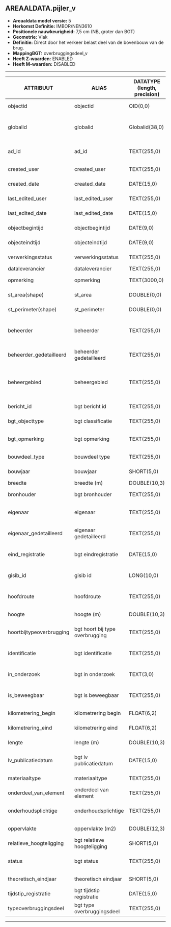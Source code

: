 ﻿## AREAALDATA.pijler_v

* __Areaaldata model versie:__ 5
* __Herkomst Definitie:__ IMBOR/NEN3610
* __Positionele nauwkeurigheid:__ 7,5 cm (NB, groter dan BGT)
* __Geometrie:__ Vlak
* __Definitie:__ Direct door het verkeer belast deel van de bovenbouw van de brug.
* __MappingBGT:__ overbruggingsdeel_v
* __Heeft Z-waarden:__ ENABLED
* __Heeft M-waarden:__ DISABLED

***

|__ATTRIBUUT__                             |__ALIAS__                                   |__DATATYPE (length, precision)__       |__DEFINITIE__ (Oorsprong; Superklasse; Attribuuttype; Enumeratie/Referentie; Verwijzende sleutel; Standaard waarde; Nullable; Definitie)|
|------                                    |------                                      |------                                 |-----    |
|objectid                                  |objectid                                    |OID(0,0)                               |PNH; AREAALDATA; Waarde wordt automatisch bepaald; ; ; Default: None; NON_NULLABLE; Intern ArcGIS Identificatienummer, aangemaakt door ArcGIS.
|globalid                                  |globalid                                    |Globalid(38,0)                         |PNH; AREAALDATA; Waarde wordt automatisch bepaald; ; ; Default: None; NON_NULLABLE; Elk object heeft een unieke GlobalID (Global Unique Identifier). Dit is een systeemveld van de ArcGIS software welke noodzakelijk is om een aantal functionaliteiten binnen deze software te kunnen gebruiken.
|ad_id                                     |ad_id                                       |TEXT(255,0)                            |PNH; AREAALDATA; GUID; ; ; Default: None; NON_NULLABLE; Uniek identificatienummer voor het object dat onveranderlijk is zolang het object bestaat in Areaaldata: in format 'AD.[GUID]'. Dit moet worden ingevuld door de aannemer.
|created_user                              |created_user                                |TEXT(255,0)                            |PNH; AREAALDATA; Waarde wordt automatisch bepaald; ; ; Default: None; NON_NULLABLE; Naam van gebruiker die de rij heeft aangemaakt, gegenereerd door ArcGIS.
|created_date                              |created_date                                |DATE(15,0)                             |PNH; AREAALDATA; Waarde wordt automatisch bepaald; ; ; Default: None; NON_NULLABLE; Datum waarop de rij aan de database is toegevoegd, gegenereerd door ArcGIS.
|last_edited_user                          |last_edited_user                            |TEXT(255,0)                            |PNH; AREAALDATA; Waarde wordt automatisch bepaald; ; ; Default: None; NON_NULLABLE; Naam van gebruiker die de laatste mutatie heeft doorgevoerd, gegenereerd door ArcGIS.
|last_edited_date                          |last_edited_date                            |DATE(15,0)                             |PNH; AREAALDATA; Waarde wordt automatisch bepaald; ; ; Default: None; NON_NULLABLE; Datum van de laatste mutatie, gegenereerd door ArcGIS.
|objectbegintijd                           |objectbegintijd                             |DATE(9,0)                              |PNH; AREAALDATA; Vrij invoerveld; ; ; Default: None; NON_NULLABLE; Datum waarop het object bij de bronhouder is ontstaan.
|objecteindtijd                            |objecteindtijd                              |DATE(9,0)                              |PNH; AREAALDATA; Vrij invoerveld; ; ; Default: None; NULLABLE; Datum waarop het object bij de bronhouder niet meer geldig is.
|verwerkingsstatus                         |verwerkingsstatus                           |TEXT(255,0)                            |PNH; AREAALDATA; Enumeratie; keuzelijst [Verwerkingsstatus]; ; Default: None; NON_NULLABLE; Status van de gegevens.
|dataleverancier                           |dataleverancier                             |TEXT(255,0)                            |PNH; AREAALDATA; Vrij invoerveld; ; ; Default: None; NULLABLE; Leverancier van de data.
|opmerking                                 |opmerking                                   |TEXT(3000,0)                           |PNH; AREAALDATA; Vrij invoerveld; ; ; Default: None; NULLABLE; Algemene opmerking voor het object, zoals een omschrijving of toelichting.
|st_area(shape)                            |st_area                                     |DOUBLE(0,0)                            |PNH; AREAALDATA; Waarde wordt automatisch bepaald; ; ; Default: None; NON_NULLABLE; Oppervlakte van het beheerobject in m2.
|st_perimeter(shape)                       |st_perimeter                                |DOUBLE(0,0)                            |PNH; AREAALDATA; Waarde wordt automatisch bepaald; ; ; Default: None; NON_NULLABLE; Omtrek van het beheerobject in meters.
|beheerder                                 |beheerder                                   |TEXT(255,0)                            |IMBOR; Beheerd object; Enumeratie/Referentie; keuzelijst [BeheerdObjectBeheerder]; ; Default: None; NULLABLE; Een publiekrechtelijke instantie of (rechts)persoon die toeziet op de instandhouding van o.a. een object, kunstwerk of waterstaatswerk. De typen beheerder zijn conform de indeling in bronhouders (BGT).
|beheerder_gedetailleerd                   |beheerder gedetailleerd                     |TEXT(255,0)                            |IMBOR; Beheerd object; Enumeratie/Referentie; keuzelijst [BeheerdObjectBeheerderGedetailleerd]; ; Default: None; NULLABLE; Nadere aanduiding van de beheerder van het beheerobject.
|beheergebied                              |beheergebied                                |TEXT(255,0)                            |IMBOR; Beheerd object; Enumeratie/Referentie; keuzelijst [GCR_NAAM]; Verwijzende sleutel naar [gebiedscontractregio_v]; Default: None; NULLABLE; De provincie heeft haar gebied in 8 gebieden opgesplitst. Amsterdam (gebied 8) is zelfstandig. Aanduiding van het beheergebied waarbinnen het beheerobject ligt. Bevat een verwijzende sleutel naar gebiedscontractregio_v (simpel). AD_ID foreign key. 
|bericht_id                                |bgt bericht id                              |TEXT(255,0)                            |PNH; Geo-object; Vrij invoerveld; ; ; Default: None; NON_NULLABLE; Nummer van het bericht dat PNH heeft verzonden naar LV. Dit mag niet worden ingevuld door de aannemer.
|bgt_objecttype                            |bgt classificatie                           |TEXT(255,0)                            |IMBOR; Geo-object; Enumeratie/Referentie; keuzelijst [BGTclassificatie]; ; Default: overbruggingsdeel_v; NON_NULLABLE; Specificatie van het BGT/IMGeo-object.
|bgt_opmerking                             |bgt opmerking                               |TEXT(255,0)                            |IMBOR; Geo-object; Vrij invoerveld; ; ; Default: None; NULLABLE; Opmerking die bij het object ten behoeve van de uitwisseling geplaatst kan worden speciaal voor de BGT-applicatie (Geovoorziening).
|bouwdeel_type                             |bouwdeel type                               |TEXT(255,0)                            |PNH; Areaaldata; Enumeratie/Referentie; keuzelijst [typeKWbouwdeel]; ; Default: Pijler; NULLABLE; Nadere typering van het NEN-object
|bouwjaar                                  |bouwjaar                                    |SHORT(5,0)                             |PNH; Areaaldata; Vrij invoerveld; ; ; Default: None; NULLABLE; Bouwjaar van het object. Deze kan afwijken van het jaar van aanleg, bijvoorbeeld wanneer een beheerobject hergebruikt wordt.
|breedte                                   |breedte (m)                                 |DOUBLE(10,3)                           |IMBOR; Kunstwerk; Vrij invoerveld; ; ; Default: None; NULLABLE; Breedte van het beheerobject.
|bronhouder                                |bgt bronhouder                              |TEXT(255,0)                            |IMBOR; Geo-object; Enumeratie/Referentie; keuzelijst [Bronhouder]; ; Default: None; NON_NULLABLE; De bronhoudercode van het object.
|eigenaar                                  |eigenaar                                    |TEXT(255,0)                            |IMBOR; Beheerd object; Enumeratie/Referentie; keuzelijst [BeheerdObjectEigenaar]; ; Default: None; NULLABLE; (Rechts)persoon die het meest omvattend recht op een zaak heeft. De typen eigenaren zijn conform de indeling in bronhouders (BGT).
|eigenaar_gedetailleerd                    |eigenaar gedetailleerd                      |TEXT(255,0)                            |IMBOR; Beheerd object; Enumeratie/Referentie; keuzelijst [BeheerdObjectEigenaarGedetailleerd]; ; Default: None; NULLABLE; Nadere aanduiding van de eigenaar van het beheerobject.
|eind_registratie                          |bgt eindregistratie                         |DATE(15,0)                             |IMBOR; Geo-object; Vrij invoerveld; ; ; Default: None; NULLABLE; Eind van de periode waarop deze instantie van het object geldig is bij de bronhouder. Wanneer deze waarde niet is ingevuld is de instantie nog geldig.
|gisib_id                                  |gisib id                                    |LONG(10,0)                             |PNH; Areaaldata; Vrij invoerveld; ; ; Default: None; NULLABLE; Uniek Identificatienummer beheer openbare ruimte (GISIB), wordt aangemaakt in GISIB en mag niet worden ingevuld door de aannemer.
|hoofdroute                                |hoofdroute                                  |TEXT(255,0)                            |PNH; Areaaldata; Enumeratie/Referentie; keuzelijst [Hoofdroute]; Verwijzende sleutel naar [weg_v]; Default: None; NULLABLE; Verwijzende sleutel naar weg_v (simpel); Naam van de hoofdroute waarbinnen het object ligt.
|hoogte                                    |hoogte (m)                                  |DOUBLE(10,3)                           |IMBOR; Kunstwerk; Vrij invoerveld; ; ; Default: None; NULLABLE; Hoogte van het beheerobject in meters.
|hoortbijtypeoverbrugging                  |bgt hoort bij type overbrugging             |TEXT(255,0)                            |PNH; Kunstwerk; Enumeratie/Referentie; keuzelijst [HoortBijTypeOverbrugging]; ; Default: None; NON_NULLABLE; Nadere_classificatie_van_het_overbrugging_waar_het_overbruggingsdeel_een_onderdeel_van_is.
|identificatie                             |bgt identificatie                           |TEXT(255,0)                            |IMBOR; Object; GUID; ; ; Default: None; NON_NULLABLE; Uniek nummer van het object (GUID), een numerieke identificatie. Conform NEN3610 zijn identificatiecodes persistent: ze wijzigen niet gedurende de levensduur van een object. SVB identificatie
|in_onderzoek                              |bgt in onderzoek                            |TEXT(3,0)                              |IMBOR; Geo-object; Enumeratie/Referentie; keuzelijst [JaNeeOnbekend]; ; Default: None; NON_NULLABLE; Een aanduiding waarmee wordt aangegeven dat een onderzoek wordt uitgevoerd naar de juistheid van een of meer gegevens van het betreffende object.
|is_beweegbaar                             |bgt is beweegbaar                           |TEXT(255,0)                            |PNH; Geo-object; Enumeratie/Referentie; keuzelijst [JaNeeOnbekend]; ; Default: None; NON_NULLABLE; Aanduiding of de brug waar het overbruggingsdeel bij hoort al dan niet beweegbaar is.
|kilometrering_begin                       |kilometrering begin                         |FLOAT(6,2)                             |IMBOR; Beweegbare brug; Vrij invoerveld; ; ; Default: None; NULLABLE; Kilometrering alleen bij kunstwerken die langs een weg liggen-eind
|kilometrering_eind                        |kilometrering eind                          |FLOAT(6,2)                             |IMBOR; Beweegbare brug; Vrij invoerveld; ; ; Default: None; NULLABLE; Kilometrering alleen bij kunstwerken die langs een weg liggen-eind
|lengte                                    |lengte (m)                                  |DOUBLE(10,3)                           |IMBOR; Kunstwerk; Vrij invoerveld; ; ; Default: None; NULLABLE; Lengte van het beheerobject in meters.
|lv_publicatiedatum                        |bgt lv publicatiedatum                      |DATE(15,0)                             |IMBOR; Geo-object; Waarde wordt automatisch bepaald; ; ; Default: None; NON_NULLABLE; Datum en tijdstip waarop de Landelijke voorziening het object heeft opgenomen. Dit mag niet worden ingevuld door de aannemer.
|materiaaltype                             |materiaaltype                               |TEXT(255,0)                            |PNH; Areaaldata; Enumeratie/Referentie; keuzelijst [Materiaaltype]; ; Default: None; NULLABLE; Materiaal waaruit het object is opgebouwd.
|onderdeel_van_element                     |onderdeel van element                       |TEXT(255,0)                            |PNH; Decompositie; Vrij invoerveld; ; ; Default: None; NULLABLE; Verwijzende sleutel naar kwelement_tbl  (simpel); Featureclass is een bouwdeel van
|onderhoudsplichtige                       |onderhoudsplichtige                         |TEXT(255,0)                            |IMBOR; Beheerd object; Enumeratie/Referentie; keuzelijst [BeheerdObjectOnderhoudsplichtige]; ; Default: None; NULLABLE; Organisatie die verantwoordelijk is voor het onderhoud van het beheerobject.
|oppervlakte                               |oppervlakte (m2)                            |DOUBLE(12,3)                           |IMBOR; Kunstwerk; Vrij invoerveld; ; ; Default: None; NULLABLE; Oppervlakte van het beheerobject in m2, overgenomen van BGT/IMGeo.
|relatieve_hoogteligging                   |bgt relatieve hoogteligging                 |SHORT(5,0)                             |IMBOR; Geo-object; Vrij invoerveld; ; ; Default: None; NON_NULLABLE; Aanduiding voor de relatieve hoogte van het beheerobject.
|status                                    |bgt status                                  |TEXT(255,0)                            |IMBOR; Geo-object; Enumeratie/Referentie; keuzelijst [BGTstatus]; ; Default: None; NON_NULLABLE; Status van het Beheerobject in het inwinningsproces van de geometrie. Wordt gebruikt voor schets- en definitieve geometrie.
|theoretisch_eindjaar                      |theoretisch eindjaar                        |SHORT(5,0)                             |IMBOR; Reëel object; Vrij invoerveld; ; ; Default: None; NULLABLE; Jaar dat het beheerobject aan het theoretische einde van haar levensduur is.
|tijdstip_registratie                      |bgt tijdstip registratie                    |DATE(15,0)                             |IMBOR; Geo-object; Waarde wordt automatisch bepaald; ; ; Default: None; NON_NULLABLE; Tijdstip waarop deze versie van het informatieobject is opgenomen in de registratie.
|typeoverbruggingsdeel                     |bgt type overbruggingsdeel                  |TEXT(255,0)                            |IMBOR; Pijler; Enumeratie/Referentie; keuzelijst [OverbruggingsdeelType]; ; Default: pijler; NON_NULLABLE; Het soort onderdeel van de brugconstructie.

***

